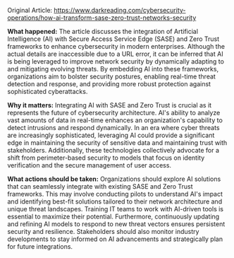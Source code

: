 Original Article: https://www.darkreading.com/cybersecurity-operations/how-ai-transform-sase-zero-trust-networks-security

**What happened:**
The article discusses the integration of Artificial Intelligence (AI) with Secure Access Service Edge (SASE) and Zero Trust frameworks to enhance cybersecurity in modern enterprises. Although the actual details are inaccessible due to a URL error, it can be inferred that AI is being leveraged to improve network security by dynamically adapting to and mitigating evolving threats. By embedding AI into these frameworks, organizations aim to bolster security postures, enabling real-time threat detection and response, and providing more robust protection against sophisticated cyberattacks.

**Why it matters:**
Integrating AI with SASE and Zero Trust is crucial as it represents the future of cybersecurity architecture. AI's ability to analyze vast amounts of data in real-time enhances an organization's capability to detect intrusions and respond dynamically. In an era where cyber threats are increasingly sophisticated, leveraging AI could provide a significant edge in maintaining the security of sensitive data and maintaining trust with stakeholders. Additionally, these technologies collectively advocate for a shift from perimeter-based security to models that focus on identity verification and the secure management of user access.

**What actions should be taken:**
Organizations should explore AI solutions that can seamlessly integrate with existing SASE and Zero Trust frameworks. This may involve conducting pilots to understand AI's impact and identifying best-fit solutions tailored to their network architecture and unique threat landscapes. Training IT teams to work with AI-driven tools is essential to maximize their potential. Furthermore, continuously updating and refining AI models to respond to new threat vectors ensures persistent security and resilience. Stakeholders should also monitor industry developments to stay informed on AI advancements and strategically plan for future integrations.
